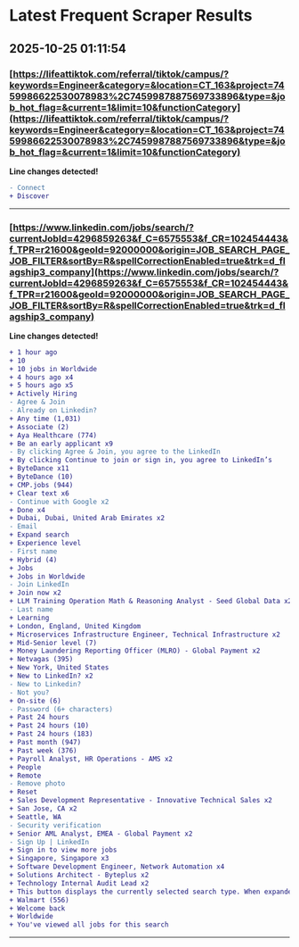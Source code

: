 # Latest Frequent Scraper Results

## 2025-10-25 01:11:54

### [https://lifeattiktok.com/referral/tiktok/campus/?keywords=Engineer&category=&location=CT_163&project=7459986622530078983%2C7459987887569733896&type=&job_hot_flag=&current=1&limit=10&functionCategory](https://lifeattiktok.com/referral/tiktok/campus/?keywords=Engineer&category=&location=CT_163&project=7459986622530078983%2C7459987887569733896&type=&job_hot_flag=&current=1&limit=10&functionCategory)

**Line changes detected!**

```diff
- Connect
+ Discover
```

---
### [https://www.linkedin.com/jobs/search/?currentJobId=4296859263&f_C=6575553&f_CR=102454443&f_TPR=r21600&geoId=92000000&origin=JOB_SEARCH_PAGE_JOB_FILTER&sortBy=R&spellCorrectionEnabled=true&trk=d_flagship3_company](https://www.linkedin.com/jobs/search/?currentJobId=4296859263&f_C=6575553&f_CR=102454443&f_TPR=r21600&geoId=92000000&origin=JOB_SEARCH_PAGE_JOB_FILTER&sortBy=R&spellCorrectionEnabled=true&trk=d_flagship3_company)

**Line changes detected!**

```diff
+ 1 hour ago
+ 10
+ 10 jobs in Worldwide
+ 4 hours ago x4
+ 5 hours ago x5
+ Actively Hiring
- Agree & Join
- Already on Linkedin?
+ Any time (1,031)
+ Associate (2)
+ Aya Healthcare (774)
+ Be an early applicant x9
- By clicking Agree & Join, you agree to the LinkedIn
+ By clicking Continue to join or sign in, you agree to LinkedIn’s
+ ByteDance x11
+ ByteDance (10)
+ CMP.jobs (944)
+ Clear text x6
- Continue with Google x2
+ Done x4
+ Dubai, Dubai, United Arab Emirates x2
- Email
+ Expand search
+ Experience level
- First name
+ Hybrid (4)
+ Jobs
+ Jobs in Worldwide
- Join LinkedIn
+ Join now x2
+ LLM Training Operation Math & Reasoning Analyst - Seed Global Data x2
- Last name
+ Learning
+ London, England, United Kingdom
+ Microservices Infrastructure Engineer, Technical Infrastructure x2
+ Mid-Senior level (7)
+ Money Laundering Reporting Officer (MLRO) - Global Payment x2
+ Netvagas (395)
+ New York, United States
+ New to LinkedIn? x2
- New to Linkedin?
- Not you?
+ On-site (6)
- Password (6+ characters)
+ Past 24 hours
+ Past 24 hours (10)
+ Past 24 hours (183)
+ Past month (947)
+ Past week (376)
+ Payroll Analyst, HR Operations - AMS x2
+ People
+ Remote
- Remove photo
+ Reset
+ Sales Development Representative - Innovative Technical Sales x2
+ San Jose, CA x2
+ Seattle, WA
- Security verification
+ Senior AML Analyst, EMEA - Global Payment x2
- Sign Up | LinkedIn
+ Sign in to view more jobs
+ Singapore, Singapore x3
+ Software Development Engineer, Network Automation x4
+ Solutions Architect - Byteplus x2
+ Technology Internal Audit Lead x2
+ This button displays the currently selected search type. When expanded it provides a list of search options that will switch the search inputs to match the current selection.
+ Walmart (556)
+ Welcome back
+ Worldwide
+ You've viewed all jobs for this search
```

---
